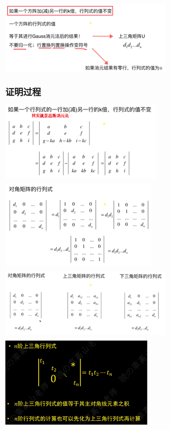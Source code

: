 ![](../photo/Pasted%20image%2020240308144202.png)

# 证明过程

![](../photo/Pasted%20image%2020240308144530.png)

![](../photo/Pasted%20image%2020240308144316.png)

![](../photo/Pasted%20image%2020240308144238.png)

![](../photo/Pasted%20image%2020240617142012.png)
